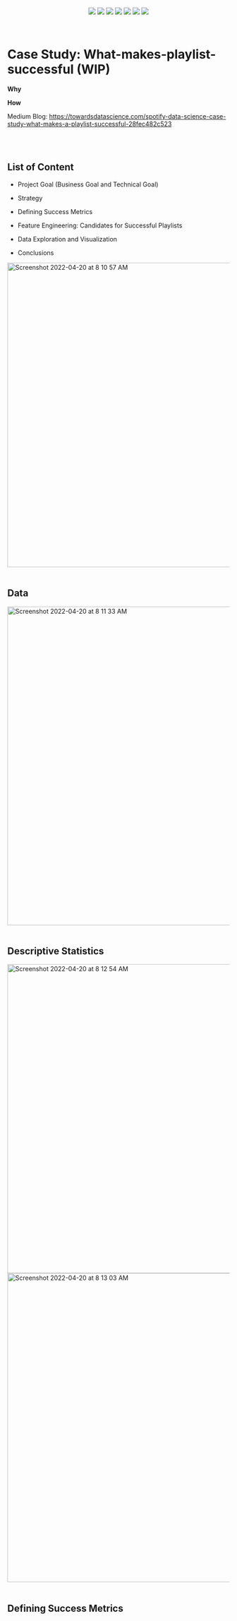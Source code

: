 
<br>
<p align="center">
   
   <a href="">
        <img src="https://img.shields.io/badge/-Spotify-success"></a>
   <a href="">
        <img src="https://img.shields.io/badge/Case%20Study-Statistical%20Inference-orange"></a>
   <a href="">
        <img src="https://img.shields.io/badge/Case%20Study-Product%20Data%20Science-yellow"></a>
  
  <a href="">
        <img src="https://img.shields.io/badge/-Success%20Metrics-ff69b4"></a>
  <a href="">
        <img src="https://img.shields.io/badge/-Data%20Visualization-green"></a>
  <a href="">
        <img src="https://img.shields.io/badge/Programming-Python-blue"></a>
  
  <a href="">
        <img src="https://img.shields.io/badge/-Feature%20Engineering%20-yellowgreen"></a>
  
  
  
</p>
<br>

# Case Study: What-makes-playlist-successful (WIP)


**Why**

**How**


Medium Blog: https://towardsdatascience.com/spotify-data-science-case-study-what-makes-a-playlist-successful-28fec482c523

<br>
<br>


## List of Content

- Project Goal (Business Goal and Technical Goal)

- Strategy

- Defining Success Metrics

- Feature Engineering: Candidates for Successful Playlists

- Data Exploration and Visualization

- Conclusions

<img width="690" alt="Screenshot 2022-04-20 at 8 10 57 AM" src="https://user-images.githubusercontent.com/76843403/164162096-3f0992f0-3db9-4404-ac92-dbaede34a6db.png">


<br>
<br>



## Data
<img width="722" alt="Screenshot 2022-04-20 at 8 11 33 AM" src="https://user-images.githubusercontent.com/76843403/164162178-feabd8cc-618e-4694-856f-35bae10c16d3.png">


<br>
<br>


## Descriptive Statistics


<img width="700" alt="Screenshot 2022-04-20 at 8 12 54 AM" src="https://user-images.githubusercontent.com/76843403/164162368-6e825825-b75b-487b-8b5a-fc9d0d6401bf.png">

<img width="700" alt="Screenshot 2022-04-20 at 8 13 03 AM" src="https://user-images.githubusercontent.com/76843403/164162383-ff6578dd-a26c-4e4f-b1dc-35fac4436bbe.png">



<br>
<br>


## Defining Success Metrics

<br>
<br>

